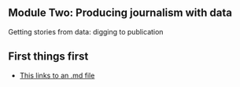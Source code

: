 ## Module Two: Producing journalism with data

Getting stories from data: digging to publication

## First things first

- [This links to an .md file](https://aodhanlutetiae.github.io/dj/excel)
